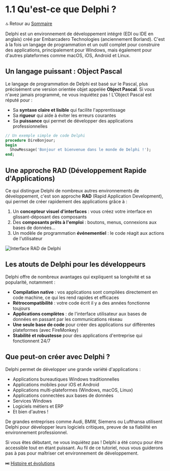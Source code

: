# 1.1 Qu'est-ce que Delphi ?

🔝 Retour au [Sommaire](/SOMMAIRE.md)

Delphi est un environnement de développement intégré (EDI ou IDE en anglais) créé par Embarcadero Technologies (anciennement Borland). C'est à la fois un langage de programmation et un outil complet pour construire des applications, principalement pour Windows, mais également pour d'autres plateformes comme macOS, iOS, Android et Linux.

## Un langage puissant : Object Pascal

Le langage de programmation de Delphi est basé sur le Pascal, plus précisément une version orientée objet appelée **Object Pascal**. Si vous n'avez jamais programmé, ne vous inquiétez pas ! L'Object Pascal est réputé pour :

- Sa **syntaxe claire et lisible** qui facilite l'apprentissage
- Sa **rigueur** qui aide à éviter les erreurs courantes
- Sa **puissance** qui permet de développer des applications professionnelles

```pascal
// Un exemple simple de code Delphi
procedure DireBonjour;
begin
  ShowMessage('Bonjour et bienvenue dans le monde de Delphi !');
end;
```

## Une approche RAD (Développement Rapide d'Applications)

Ce qui distingue Delphi de nombreux autres environnements de développement, c'est son approche **RAD** (Rapid Application Development), qui permet de créer rapidement des applications grâce à :

1. Un **concepteur visuel d'interfaces** : vous créez votre interface en glissant-déposant des composants
2. Des **composants prêts à l'emploi** : boutons, menus, connexions aux bases de données...
3. Un modèle de programmation **événementiel** : le code réagit aux actions de l'utilisateur

![Interface RAD de Delphi](https://placeholder.com/wp-content/uploads/2018/10/placeholder.com-logo1.png)

## Les atouts de Delphi pour les développeurs

Delphi offre de nombreux avantages qui expliquent sa longévité et sa popularité, notamment :

- **Compilation native** : vos applications sont compilées directement en code machine, ce qui les rend rapides et efficaces
- **Rétrocompatibilité** : votre code écrit il y a des années fonctionne toujours
- **Applications complètes** : de l'interface utilisateur aux bases de données en passant par les communications réseau
- **Une seule base de code** pour créer des applications sur différentes plateformes (avec FireMonkey)
- **Stabilité et robustesse** pour des applications d'entreprise qui fonctionnent 24/7

## Que peut-on créer avec Delphi ?

Delphi permet de développer une grande variété d'applications :

- Applications bureautiques Windows traditionnelles
- Applications mobiles pour iOS et Android
- Applications multi-plateformes (Windows, macOS, Linux)
- Applications connectées aux bases de données
- Services Windows
- Logiciels métiers et ERP
- Et bien d'autres !

De grandes entreprises comme Audi, BMW, Siemens ou Lufthansa utilisent Delphi pour développer leurs logiciels critiques, preuve de sa fiabilité en environnement professionnel.

Si vous êtes débutant, ne vous inquiétez pas ! Delphi a été conçu pour être accessible tout en étant puissant. Au fil de ce tutoriel, nous vous guiderons pas à pas pour maîtriser cet environnement de développement.

⏭️ [Histoire et évolutions](/01-introduction-a-delphi/02-histoire-et-evolutions.md)
